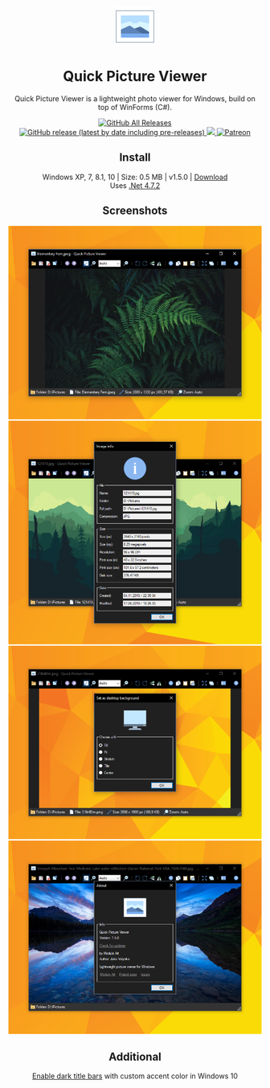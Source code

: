 <p align="center">
  <img src="/quick-picture-viewer/resources/imgs/picture80.png">
</p>
<h1 align="center">Quick Picture Viewer</h1>

<p align="center">
  Quick Picture Viewer is a lightweight photo viewer for Windows, build on top of WinForms (C#).
</p>

<p align="center">
  <a href="https://github.com/ModuleArt/quick-picture-viewer/releases">
    <img alt="GitHub All Releases" src="https://img.shields.io/github/downloads/ModuleArt/quick-picture-viewer/total">
    <img alt="GitHub release (latest by date including pre-releases)" src="https://img.shields.io/github/v/release/moduleart/quick-picture-viewer?include_prereleases">
  </a>
  <a alt="Trello roadmap" href="https://trello.com/b/mFgTs747/quick-picture-viewer">
    <img src="https://img.shields.io/badge/planner-trello-%230079BF">
  </a>
  <a alt="Buy ma a coffee" href="https://www.patreon.com/moduleart">
    <img alt="Patreon" src="https://img.shields.io/badge/donate-patreon-%23E85B46">
  </a>
</p>

<h2 align="center">Install</h2>
<p align="center">
  Windows XP, 7, 8.1, 10  |  Size: 0.5 MB  | v1.5.0 |  <a href="https://github.com/ModuleArt/quick-picture-viewer/releases/download/v1.5.0/QuickPictureViewer-Setup.msi">Download</a><br>
  Uses <a href="https://dotnet.microsoft.com/download/dotnet-framework/net472">.Net 4.7.2</a>
</p>

<h2 align="center">Screenshots</h2>
<p align="center">
  <img src="/docs/screenshots/main.png">
  <img src="/docs/screenshots/info.png">
  <img src="/docs/screenshots/desktop.png">
  <img src="/docs/screenshots/about.png">
</p>

<h2 align="center">Additional</h2>
<p align="center">
  <a href="https://winaero.com/blog/enable-dark-title-bars-custom-accent-color-windows-10/">Enable dark title bars</a> with custom accent color in Windows 10
</p>
